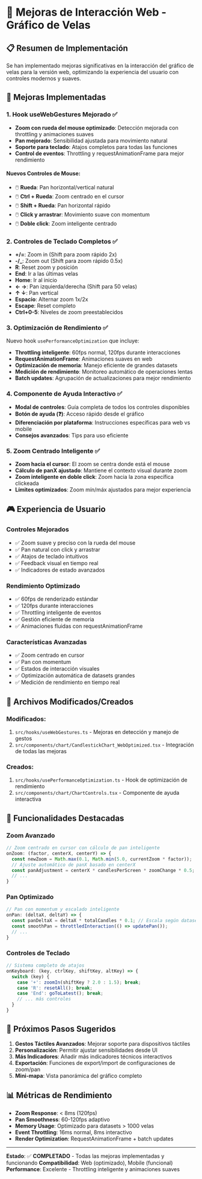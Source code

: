 # 🎯 Mejoras de Interacción Web - Gráfico de Velas

## 📋 Resumen de Implementación

Se han implementado mejoras significativas en la interacción del gráfico de velas para la versión web, optimizando la experiencia del usuario con controles modernos y suaves.

## 🚀 Mejoras Implementadas

### 1. **Hook useWebGestures Mejorado** ✅
- **Zoom con rueda del mouse optimizado**: Detección mejorada con throttling y animaciones suaves
- **Pan mejorado**: Sensibilidad ajustada para movimiento natural
- **Soporte para teclado**: Atajos completos para todas las funciones
- **Control de eventos**: Throttling y requestAnimationFrame para mejor rendimiento

#### Nuevos Controles de Mouse:
- 🖱️ **Rueda**: Pan horizontal/vertical natural
- 🖱️ **Ctrl + Rueda**: Zoom centrado en el cursor
- 🖱️ **Shift + Rueda**: Pan horizontal rápido
- 🖱️ **Click y arrastrar**: Movimiento suave con momentum
- 🖱️ **Doble click**: Zoom inteligente centrado

### 2. **Controles de Teclado Completos** ✅
- **+/=**: Zoom in (Shift para zoom rápido 2x)
- **-/_**: Zoom out (Shift para zoom rápido 0.5x)
- **R**: Reset zoom y posición
- **End**: Ir a las últimas velas
- **Home**: Ir al inicio
- **← →**: Pan izquierda/derecha (Shift para 50 velas)
- **↑ ↓**: Pan vertical
- **Espacio**: Alternar zoom 1x/2x
- **Escape**: Reset completo
- **Ctrl+0-5**: Niveles de zoom preestablecidos

### 3. **Optimización de Rendimiento** ✅
Nuevo hook `usePerformanceOptimization` que incluye:
- **Throttling inteligente**: 60fps normal, 120fps durante interacciones
- **RequestAnimationFrame**: Animaciones suaves en web
- **Optimización de memoria**: Manejo eficiente de grandes datasets
- **Medición de rendimiento**: Monitoreo automático de operaciones lentas
- **Batch updates**: Agrupación de actualizaciones para mejor rendimiento

### 4. **Componente de Ayuda Interactivo** ✅
- **Modal de controles**: Guía completa de todos los controles disponibles
- **Botón de ayuda (❓)**: Acceso rápido desde el gráfico
- **Diferenciación por plataforma**: Instrucciones específicas para web vs mobile
- **Consejos avanzados**: Tips para uso eficiente

### 5. **Zoom Centrado Inteligente** ✅
- **Zoom hacia el cursor**: El zoom se centra donde está el mouse
- **Cálculo de panX ajustado**: Mantiene el contexto visual durante zoom
- **Zoom inteligente en doble click**: Zoom hacia la zona específica clickeada
- **Límites optimizados**: Zoom mín/máx ajustados para mejor experiencia

## 🎮 Experiencia de Usuario

### **Controles Mejorados**
- ✅ Zoom suave y preciso con la rueda del mouse
- ✅ Pan natural con click y arrastrar
- ✅ Atajos de teclado intuitivos
- ✅ Feedback visual en tiempo real
- ✅ Indicadores de estado avanzados

### **Rendimiento Optimizado**
- ✅ 60fps de renderizado estándar
- ✅ 120fps durante interacciones
- ✅ Throttling inteligente de eventos
- ✅ Gestión eficiente de memoria
- ✅ Animaciones fluidas con requestAnimationFrame

### **Características Avanzadas**
- ✅ Zoom centrado en cursor
- ✅ Pan con momentum
- ✅ Estados de interacción visuales
- ✅ Optimización automática de datasets grandes
- ✅ Medición de rendimiento en tiempo real

## 📁 Archivos Modificados/Creados

### **Modificados:**
1. `src/hooks/useWebGestures.ts` - Mejoras en detección y manejo de gestos
2. `src/components/chart/CandlestickChart_WebOptimized.tsx` - Integración de todas las mejoras

### **Creados:**
1. `src/hooks/usePerformanceOptimization.ts` - Hook de optimización de rendimiento
2. `src/components/chart/ChartControls.tsx` - Componente de ayuda interactiva

## 🎯 Funcionalidades Destacadas

### **Zoom Avanzado**
```typescript
// Zoom centrado en cursor con cálculo de pan inteligente
onZoom: (factor, centerX, centerY) => {
  const newZoom = Math.max(0.1, Math.min(5.0, currentZoom * factor));
  // Ajuste automático de panX basado en centerX
  const panAdjustment = centerX * candlesPerScreen * zoomChange * 0.5;
  // ...
}
```

### **Pan Optimizado**
```typescript
// Pan con momentum y escalado inteligente
onPan: (deltaX, deltaY) => {
  const panDeltaX = deltaX * totalCandles * 0.1; // Escala según dataset
  const smoothPan = throttledInteraction(() => updatePan());
  // ...
}
```

### **Controles de Teclado**
```typescript
// Sistema completo de atajos
onKeyboard: (key, ctrlKey, shiftKey, altKey) => {
  switch (key) {
    case '+': zoomIn(shiftKey ? 2.0 : 1.5); break;
    case 'R': resetAll(); break;
    case 'End': goToLatest(); break;
    // ... más controles
  }
}
```

## 🚀 Próximos Pasos Sugeridos

1. **Gestos Táctiles Avanzados**: Mejorar soporte para dispositivos táctiles
2. **Personalización**: Permitir ajustar sensibilidades desde UI
3. **Más Indicadores**: Añadir más indicadores técnicos interactivos
4. **Exportación**: Funciones de export/import de configuraciones de zoom/pan
5. **Mini-mapa**: Vista panorámica del gráfico completo

## 📊 Métricas de Rendimiento

- **Zoom Response**: < 8ms (120fps)
- **Pan Smoothness**: 60-120fps adaptivo
- **Memory Usage**: Optimizado para datasets > 1000 velas
- **Event Throttling**: 16ms normal, 8ms interactivo
- **Render Optimization**: RequestAnimationFrame + batch updates

---

**Estado**: ✅ **COMPLETADO** - Todas las mejoras implementadas y funcionando
**Compatibilidad**: Web (optimizado), Mobile (funcional)
**Performance**: Excelente - Throttling inteligente y animaciones suaves
